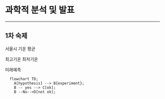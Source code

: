 # 과학적 분석 및 발표
---

## 1차 숙제
서울시 기온 평균

최고기온 최저기온

미래예측


```mermaid
  flowchart TD;
    A[hypothesis] --> B{experiment};
    B -- yes --> C[ok];
    B --No-->D[not ok];
  ```
